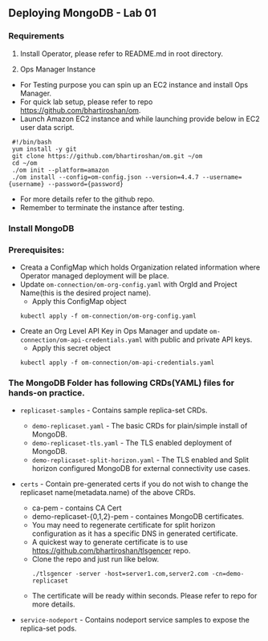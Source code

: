 ## Deploying MongoDB - Lab 01

### Requirements

1. Install Operator, please refer to README.md in root directory. 

2. Ops Manager Instance
  - For Testing purpose you can spin up an EC2 instance and install Ops Manager. 
  - For quick lab setup, please refer to repo https://github.com/bhartiroshan/om. 
  - Launch Amazon EC2 instance and while launching provide below in EC2 user data script. 
   ```
    #!/bin/bash
    yum install -y git
    git clone https://github.com/bhartiroshan/om.git ~/om
    cd ~/om
    ./om init --platform=amazon
    ./om install --config=om-config.json --version=4.4.7 --username={username} --password={password}
   ```
  - For more details refer to the github repo. 
  - Remember to terminate the instance after testing. 

### Install MongoDB

### Prerequisites:
- Creata a ConfigMap which holds Organization related information where Operator managed deployment will be place. 
- Update `om-connection/om-org-config.yaml` with OrgId and Project Name(this is the desired project name).
  - Apply this ConfigMap object
  ```
  kubectl apply -f om-connection/om-org-config.yaml
  ```
- Create an Org Level API Key in Ops Manager and update `om-connection/om-api-credentials.yaml` with public and private API keys.
  - Apply this secret object
  ```
  kubectl apply -f om-connection/om-api-credentials.yaml
  ```

### The MongoDB Folder has following CRDs(YAML) files for hands-on practice. 
- `replicaset-samples` - Contains sample replica-set CRDs.
    - `demo-replicaset.yaml` - The basic CRDs for plain/simple install of MongoDB.
    - `demo-replicaset-tls.yaml` - The TLS enabled deployment of MongoDB. 
    - `demo-replicaset-split-horizon.yaml` - The TLS enabled and Split horizon configured MongoDB for external connectivity use cases. 

- `certs` - Contain pre-generated certs if you do not wish to change the replicaset name(metadata.name) of the above CRDs.
  - ca-pem - contains CA Cert
  - demo-replicaset-{0,1,2}-pem - containes MongoDB certificates.
  - You may need to regenerate certificate for split horizon configuration as it has a specific DNS in generated certificate.
  - A quickest way to generate certificate is to use https://github.com/bhartiroshan/tlsgencer repo.
  - Clone the repo and just run like below.
    ```
    ./tlsgencer -server -host=server1.com,server2.com -cn=demo-replicaset
    ```
  - The certificate will be ready within seconds. Please refer to repo for more details. 

- `service-nodeport` - Contains nodeport service samples to expose the replica-set pods. 



